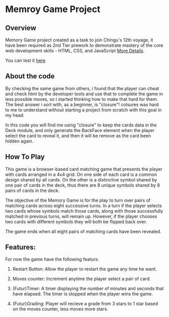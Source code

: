 # Memroy Game Project

## Overview
Memory Game project created as a task to join Chingu's 12th voyage, it have been required as 2nd Tier prework to demonstrate mastery of 
the core web development skills - HTML, CSS, and JavaScript [More Details](https://chingu.gitbook.io/chingu-voyage-handbook/cohort-guide/pre-work/task-4-solo-project-for-new-chingus).

You can test it [here](https://msbgsm.github.io/MemoryGame/)


## About the code
By checking the same game from others, i found that the player can cheat and check html by the developer tools and use that to complete the game in less possible moves,
so i started thinking how to make that hard for them. 
The best answer i sort with, as a beginner, is "closure"! colsures was hard to me to understand without starting a project from scratch with this goal in my head.

In this code you will find me using "closure" to keep the cards data in the Deck module, and only generate the BackFace element when the player select the card
to reveal it, and then it will be remove as the card been hidden again.
 


## How To Play
This game is a browser-based card matching game that presents the player with cards arranged in a 4x4 grid. On one side of each card is a common design shared by all cards. On the other is a distinctive symbol shared by one pair of cards in the deck, thus there are 8 unique symbols shared by 8 pairs of cards in the deck.

The objective of the Memory Game is for the play to turn over pairs of matching cards across eight successive turns. In a turn if the player selects two cards whose symbols match those cards, along with those successfully matched in previous turns, will remain up. However, if the player chooses two cards with different symbols they will both be flipped back over.

The game ends when all eight pairs of matching cards have been revealed.

## Features:
  For now the game have the following featurs:
  1. Restart Button: Allow the player to restart the game any time he want.
  
  2. Moves counter: Increment anytime the player select a pair of card.
  
  3. (Futur)Timer:  A timer displaying the number of minutes and seconds that have elapsed. The timer is stopped when the player wins the game.
  
  4. (Futur)Grading: Player will recieve a grade from 3 stars to 1 star based on the moves counter, less moves more stars.
  
